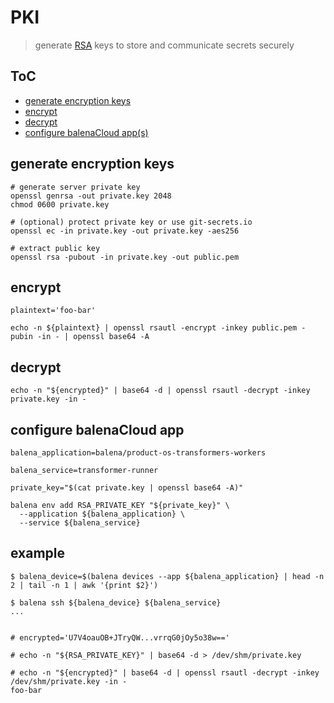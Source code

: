 # PKI
> generate [RSA](https://jameshfisher.com/2017/03/21/openssl-public-key-encryption/) keys to store and communicate secrets securely

## ToC

* [generate encryption keys](#generate-encryption-keys)
* [encrypt](#encrypt)
* [decrypt](#decrypt)
* [configure balenaCloud app(s)](#configure-balenacloud-apps)


## generate encryption keys

    # generate server private key
    openssl genrsa -out private.key 2048
    chmod 0600 private.key

    # (optional) protect private key or use git-secrets.io
    openssl ec -in private.key -out private.key -aes256

    # extract public key
    openssl rsa -pubout -in private.key -out public.pem


## encrypt

    plaintext='foo-bar'

    echo -n ${plaintext} | openssl rsautl -encrypt -inkey public.pem -pubin -in - | openssl base64 -A

## decrypt

    echo -n "${encrypted}" | base64 -d | openssl rsautl -decrypt -inkey private.key -in -


## configure balenaCloud app

    balena_application=balena/product-os-transformers-workers
    
    balena_service=transformer-runner

    private_key="$(cat private.key | openssl base64 -A)"

    balena env add RSA_PRIVATE_KEY "${private_key}" \
      --application ${balena_application} \
      --service ${balena_service}


## example

    $ balena_device=$(balena devices --app ${balena_application} | head -n 2 | tail -n 1 | awk '{print $2}')
    
    $ balena ssh ${balena_device} ${balena_service}
    ...


    # encrypted='U7V4oauOB+JTryQW...vrrqG0jOy5o38w=='

    # echo -n "${RSA_PRIVATE_KEY}" | base64 -d > /dev/shm/private.key
    
    # echo -n "${encrypted}" | base64 -d | openssl rsautl -decrypt -inkey /dev/shm/private.key -in -
    foo-bar

